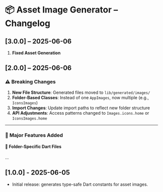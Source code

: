 # 📦 Asset Image Generator – Changelog

## [3.0.0] – 2025-06-06
1. **Fixed Asset Generation**
## [2.0.0] – 2025-06-06

### ⚠️ Breaking Changes

1. **New File Structure**: Generated files moved to `lib/generated/images/`
2. **Folder-Based Classes**: Instead of one `AppImages`, now multiple (e.g., `IconsImages`)
3. **Import Changes**: Update import paths to reflect new folder structure
4. **API Adjustments**: Access patterns changed to `Images.icons.home` or `IconsImages.home`

---

### 🚀 Major Features Added

#### **🔁 Folder-Specific Dart Files**
...

## [1.0.0] - 2025-06-05
- Initial release: generates type-safe Dart constants for asset images.

